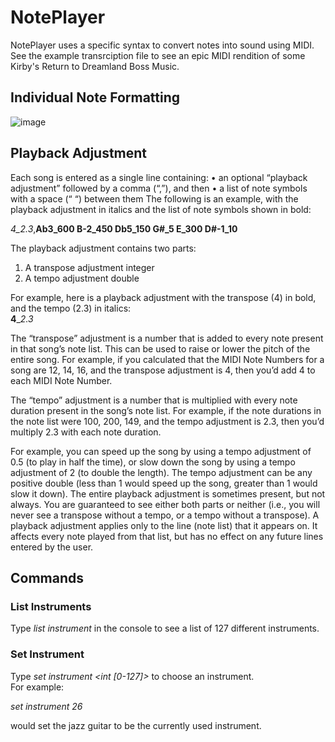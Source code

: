 # NotePlayer
NotePlayer uses a specific syntax to convert notes into sound using MIDI. See the example transrciption file to see an epic MIDI rendition of some Kirby's Return to Dreamland Boss Music.
## Individual Note Formatting
![image](https://user-images.githubusercontent.com/108494599/221381414-c4340ccb-9233-4ad5-93b9-c4b75f587b50.png)
## Playback Adjustment
Each song is entered as a single line containing:
•	an optional “playback adjustment” followed by a comma (“,”), and then
•	a list of note symbols with a space (“ “) between them
The following is an example, with the playback adjustment in italics and the list of note symbols shown in bold:  
  
*4_2.3*,**Ab3_600 B-2_450 Db5_150 G#_5 E_300 D#-1_10**

The playback adjustment contains two parts:
1.	A transpose adjustment integer
2.	A tempo adjustment double 
<!-- end of the list -->
For example, here is a playback adjustment with the transpose (4) in bold, and the tempo (2.3) in italics:  
**4**_*2.3*  
  
The “transpose” adjustment is a number that is added to every note present in that song’s note list.  This can be used to raise or lower the pitch of the entire song.  For example, if you calculated that the MIDI Note Numbers for a song are 12, 14, 16, and the transpose adjustment is 4, then you’d add 4 to each MIDI Note Number.  
  
The “tempo” adjustment is a number that is multiplied with every note duration present in the song’s note list.  For example, if the note durations in the note list were 100, 200, 149, and the tempo adjustment is 2.3, then you’d multiply 2.3 with each note duration.  
  
For example, you can speed up the song by using a tempo adjustment of 0.5 (to play in half the time), or slow down the song by using a tempo adjustment of 2 (to double the length).  The tempo adjustment can be any positive double (less than 1 would speed up the song, greater than 1 would slow it down).
The entire playback adjustment is sometimes present, but not always.  You are guaranteed to see either both parts or neither (i.e., you will never see a transpose without a tempo, or a tempo without a transpose).
A playback adjustment applies only to the line (note list) that it appears on.  It affects every note played from that list, but has no effect on any future lines entered by the user.
  
## Commands
### List Instruments
Type *list instrument* in the console to see a list of 127 different instruments.
### Set Instrument
Type *set instrument <int [0-127]>* to choose an instrument.  
For example:
  
*set instrument 26*
  
would set the jazz guitar to be the currently used instrument.  


